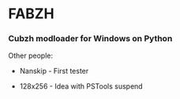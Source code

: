 # FABZH

### Cubzh modloader for Windows on Python

Other people:

* Nanskip - First tester

* 128x256 - Idea with PSTools suspend
